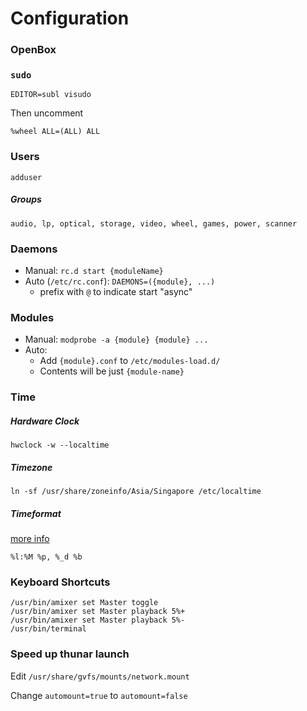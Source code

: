 Configuration
=============

### OpenBox

### `sudo`

	EDITOR=subl visudo

Then uncomment 

	%wheel ALL=(ALL) ALL

### Users

	adduser

##### Groups

	audio, lp, optical, storage, video, wheel, games, power, scanner

### Daemons 

- Manual: `rc.d start {moduleName}`
- Auto (`/etc/rc.conf`): `DAEMONS=({module}, ...)`
	- prefix with `@` to indicate start "async"

### Modules

- Manual: `modprobe -a {module} {module} ...`
- Auto:
	- Add `{module}.conf` to `/etc/modules-load.d/`
	- Contents will be just `{module-name}`

### Time

##### Hardware Clock

	hwclock -w --localtime

##### Timezone

	ln -sf /usr/share/zoneinfo/Asia/Singapore /etc/localtime

##### Timeformat

[more info](http://www.linuxquestions.org/questions/slackware-14/xfce-clock-custom-formatting-codes-753433/)

	%l:%M %p, %_d %b

### Keyboard Shortcuts

	/usr/bin/amixer set Master toggle
	/usr/bin/amixer set Master playback 5%+
	/usr/bin/amixer set Master playback 5%-
	/usr/bin/terminal

### Speed up thunar launch

Edit `/usr/share/gvfs/mounts/network.mount`

Change `automount=true` to `automount=false`